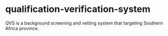 # qualification-verification-system
QVS is a background screening and vetting system that targeting Southern Africa province.

